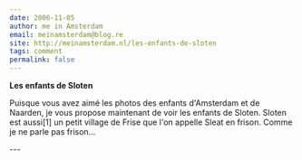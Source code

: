 ```yaml
---
date: 2006-11-05
author: me in Amsterdam
email: meinamsterdam@blog.re
site: http://meinamsterdam.nl/les-enfants-de-sloten
tags: comment
permalink: false
---
```


<!-- TB -->
<p><strong>Les enfants de Sloten</strong></p>
<p>Puisque vous avez aimé les photos des enfants d'Amsterdam et de Naarden, je vous propose maintenant de voir les enfants de Sloten. Sloten est aussi[1] un petit village de Frise que l'on appelle Sleat en frison. Comme je ne parle pas frison...</p>
---
